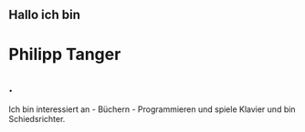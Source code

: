 <h2>Hallo ich bin </h2> <h1>Philipp Tanger</h1> <h2>.</h2>
Ich bin interessiert an 
- Büchern
- Programmieren
und spiele Klavier und bin Schiedsrichter.

